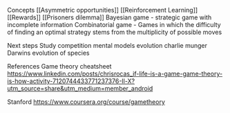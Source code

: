 
Concepts
[[Asymmetric opportunities]]
[[Reinforcement Learning]]
[[Rewards]]
[[Prisoners dilemma]]
Bayesian game - strategic game with incomplete information
Combinatorial game - Games in which the difficulty of finding an optimal strategy stems from the multiplicity of possible moves

Next steps
Study competition mental models evolution charlie munger
Darwins evolution of species

References
Game theory cheatsheet
https://www.linkedin.com/posts/chrisrocas_if-life-is-a-game-game-theory-is-how-activity-7120744433771237376-Il-X?utm_source=share&utm_medium=member_android

Stanford
https://www.coursera.org/course/gametheory

